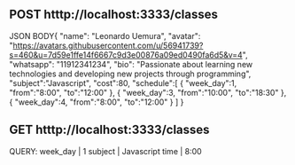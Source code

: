 ## POST    htttp://localhost:3333/classes
JSON BODY{
    "name": "Leonardo Uemura",
    "avatar": "https://avatars.githubusercontent.com/u/56941739?s=460&u=7d59e1ffe14f6667c9d3e00876a09ed0490fa6d5&v=4",
    "whatsapp": "11912341234",
    "bio": "Passionate about learning new technologies and developing new projects through programming",
    "subject":"Javascript",
    "cost":80,
    "schedule":[
        { "week_day":1, "from":"8:00", "to":"12:00" },
        { "week_day":3, "from":"10:00", "to":"18:30" },
        { "week_day":4, "from":"8:00", "to":"12:00" }
    ]
}

## GET    htttp://localhost:3333/classes
QUERY:
week_day | 1
subject  | Javascript
time     | 8:00